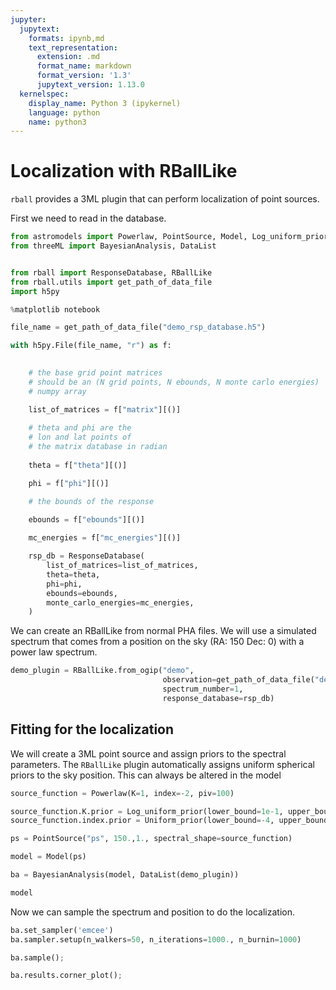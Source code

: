 ```yaml
---
jupyter:
  jupytext:
    formats: ipynb,md
    text_representation:
      extension: .md
      format_name: markdown
      format_version: '1.3'
      jupytext_version: 1.13.0
  kernelspec:
    display_name: Python 3 (ipykernel)
    language: python
    name: python3
---
```


<!-- #region -->
# Localization with RBallLike

`rball` provides a 3ML plugin that can perform localization of point sources.



First we need to read in the database.
<!-- #endregion -->

```python
from astromodels import Powerlaw, PointSource, Model, Log_uniform_prior, Uniform_prior
from threeML import BayesianAnalysis, DataList


from rball import ResponseDatabase, RBallLike
from rball.utils import get_path_of_data_file
import h5py

%matplotlib notebook
```

```python
file_name = get_path_of_data_file("demo_rsp_database.h5")

with h5py.File(file_name, "r") as f:

    
    # the base grid point matrices
    # should be an (N grid points, N ebounds, N monte carlo energies)
    # numpy array

    list_of_matrices = f["matrix"][()]
    
    # theta and phi are the 
    # lon and lat points of 
    # the matrix database in radian
    
    theta = f["theta"][()]

    phi = f["phi"][()]

    # the bounds of the response
    
    ebounds = f["ebounds"][()]

    mc_energies = f["mc_energies"][()]

    rsp_db = ResponseDatabase(
        list_of_matrices=list_of_matrices,
        theta=theta,
        phi=phi,
        ebounds=ebounds,
        monte_carlo_energies=mc_energies,
    )


```

We can create an RBallLike from normal PHA files. We will use a simulated spectrum that comes from a position on the sky (RA: 150 Dec: 0) with a power law spectrum.

```python
demo_plugin = RBallLike.from_ogip("demo", 
                                  observation=get_path_of_data_file("demo.pha"),
                                  spectrum_number=1,
                                  response_database=rsp_db)
```

## Fitting for the localization

We will create a 3ML point source and assign priors to the spectral parameters. The ```RBallLike``` plugin automatically assigns uniform spherical priors to the sky position. This can always be altered in the model



```python
source_function = Powerlaw(K=1, index=-2, piv=100)

source_function.K.prior = Log_uniform_prior(lower_bound=1e-1, upper_bound=1e1)
source_function.index.prior = Uniform_prior(lower_bound=-4, upper_bound=0)

ps = PointSource("ps", 150.,1., spectral_shape=source_function)

model = Model(ps)
```

```python
ba = BayesianAnalysis(model, DataList(demo_plugin))
```

```python
model
```

Now we can sample the spectrum and position to do the localization.

```python
ba.set_sampler('emcee')
ba.sampler.setup(n_walkers=50, n_iterations=1000., n_burnin=1000)
```

```python
ba.sample();
```

```python
ba.results.corner_plot();
```

```python

```
